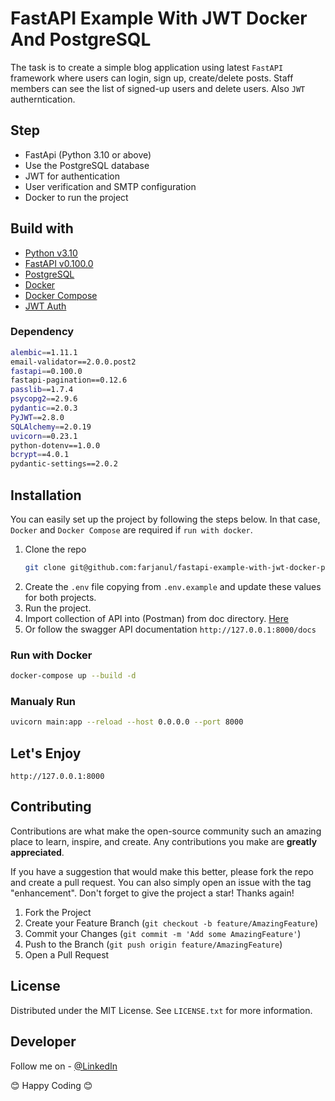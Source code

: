 # FastAPI Example With JWT Docker And PostgreSQL

The task is to create a simple blog application using latest `FastAPI` framework where users can login, sign up, create/delete posts. Staff members can see the list of signed-up users and delete users. Also `JWT` autherntication. 

## Step
- FastApi (Python 3.10 or above)
- Use the PostgreSQL database
- JWT for authentication
- User verification and SMTP configuration
- Docker to run the project

## Build with
* [Python v3.10](https://www.python.org/)
* [FastAPI v0.100.0](https://fastapi.tiangolo.com)
* [PostgreSQL](https://www.postgresql.org/)
* [Docker](https://www.docker.com/)
* [Docker Compose](https://docs.docker.com/compose/)
* [JWT Auth](https://jwt.io/)

### Dependency
```sh
alembic==1.11.1
email-validator==2.0.0.post2
fastapi==0.100.0
fastapi-pagination==0.12.6
passlib==1.7.4
psycopg2==2.9.6
pydantic==2.0.3
PyJWT==2.8.0
SQLAlchemy==2.0.19
uvicorn==0.23.1
python-dotenv==1.0.0
bcrypt==4.0.1
pydantic-settings==2.0.2
```

## Installation

You can easily set up the project by following the steps below. In that case, `Docker` and `Docker Compose` are required if `run with docker`.

1. Clone the repo
   ```sh
   git clone git@github.com:farjanul/fastapi-example-with-jwt-docker-postgresql.git
   ```   
2. Create the `.env` file copying from `.env.example` and update these values for both projects.
3. Run the project.
4. Import collection of API into (Postman) from doc directory. [Here](https://github.com/farjanul/fastapi-example-with-jwt-docker-postgresql/blob/master/doc/FastAPI%20Demo.postman_collection.json)
5. Or follow the swagger API documentation `http://127.0.0.1:8000/docs`

### Run with Docker
  ```sh
  docker-compose up --build -d
  ```

### Manualy Run
  ```sh
  uvicorn main:app --reload --host 0.0.0.0 --port 8000
  ```
## Let's Enjoy
```
http://127.0.0.1:8000
```

## Contributing

Contributions are what make the open-source community such an amazing place to learn, inspire, and create. Any contributions you make are **greatly appreciated**.

If you have a suggestion that would make this better, please fork the repo and create a pull request. You can also simply open an issue with the tag "enhancement".
Don't forget to give the project a star! Thanks again!

1. Fork the Project
2. Create your Feature Branch (`git checkout -b feature/AmazingFeature`)
3. Commit your Changes (`git commit -m 'Add some AmazingFeature'`)
4. Push to the Branch (`git push origin feature/AmazingFeature`)
5. Open a Pull Request

## License

Distributed under the MIT License. See `LICENSE.txt` for more information.

## Developer
Follow me on - [@LinkedIn](https://www.linkedin.com/in/farjanuln/)

😊 Happy Coding 😊
